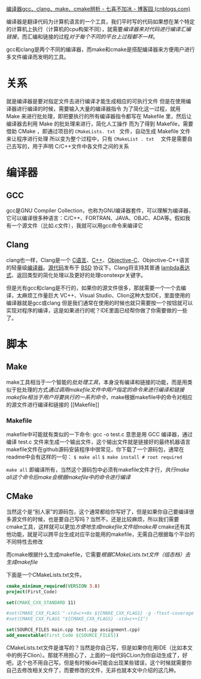 [编译器gcc、clang、make、cmake辨析 - 七喜不加冰 - 博客园 (cnblogs.com)](https://www.cnblogs.com/xuhongfei0021/p/13546276.html)


编译器是翻译代码为计算机语言的一个工具，我们平时写的代码如果想在某个特定的计算机上执行（计算机的cpu构架不同），就需要*编译器来对代码进行编译汇编链接*，而汇编和链接的过程*对于每个不同的平台上过程都不一样*。

gcc和clang是两个不同的编译器，而make和cmake是搭配编译器来方便用户进行多文件编译而发明的工具。


# 关系
就是编译器是要对指定文件去进行编译才能生成相应的可执行文件
但是在使用编译器进行编译的时候，需要输入大量的编译器指令
为了简化这一过程，就用 Make 来进行批处理，即把要执行的所有编译器指令都写在 Makefile 里，然后让编译器去利用 Make 的批处理来进行，简化人工操作
而为了得到 Makefile，需要借助 CMake ，即通过项目的 `CMakeLists. txt ` 文件，自动生成 Makefile 文件来让程序进行处理
所以变为整个过程中，只有 `CMakeList . txt  ` 文件是需要自己去写的，用于声明 C/C++文件中各文件之间的关系
# 编译器
## GCC
gcc是GNU Compiler Collection，也称为GNU编译器套件，可以理解为编译器，它可以编译很多种语言：C/C++、FORTRAN、JAVA、OBJC、ADA等。假如我有一个源文件（比如.c文件），我就可以用gcc命令来编译它
## Clang
clang也一样，Clang是一个 [C语言](https://baike.baidu.com/item/C%E8%AF%AD%E8%A8%80)、[C++](https://baike.baidu.com/item/C%2B%2B)、[Objective-C](https://baike.baidu.com/item/Objective-C)、Objective-C++语言的轻量级[编译器](https://baike.baidu.com/item/%E7%BC%96%E8%AF%91%E5%99%A8)。[源代码](https://baike.baidu.com/item/%E6%BA%90%E4%BB%A3%E7%A0%81)发布于 [BSD](https://baike.baidu.com/item/BSD) 协议下。Clang将支持其普通 [lambda表达式](https://baike.baidu.com/item/lambda%E8%A1%A8%E8%BE%BE%E5%BC%8F)、返回类型的简化处理以及更好的处理constexpr关键字。

但是光有gcc和clang是不行的，如果你的源文件很多，那就需要一个一个去编译，太麻烦工作量巨大
VC++、Visual Studio、Clion这种大型IDE，里面使用的编译器就是gcc或clang
但是我们通常在使用的时候也就只需要按一个按钮就可以实现对程序的编译，这是如果进行的呢？IDE里面已经帮你做了你需要做的一些了。

# 脚本
## Make
make工具相当于一个智能的*批处理工具*，本身没有编译和链接的功能，而是用类似于批处理的方式*通过调用makefile文件中用户指定的命令来进行编译和链接*
*makefile相当于用户将要执行的一系列命令*，make根据makefile中的命令对相应的源文件进行编译和链接的
[[Makefile]]

### Makefile
makefile中可能就有类似的一下命令: gcc -o test.c
	意思是用 GCC 编译器，通过编译 test.c 文件来生成一个输出文件，这个输出文件就是链接好的最终机器语言
makefile文件在github源码安装程序中很常见，你下载了一个源码包，通常在readme中会有这样的一句：
`$ make all`
`$ make install # root required`

`make all` 即编译所有，当然这个源码包中必须有makefile文件才行，*执行make all这个命令后make会根据makefile中的命令进行编译*
## CMake
当然这个是“别人家”的源码包，这个通常都给你写好了，但是如果你自己要编译很多源文件的时候，也是要自己写吗？当然不，还是比较麻烦，所以我们需要cmake工具，这样就可以更加*方便地生成makefile文件给make用*
cmake还有其他功能，就是可以跨平台生成对应平台能用的makefile，无需自己根据每个平台的不同特性去修改

而cmake根据什么生成makefile，它需要*根据CMakeLists.txt文件（组态档）去生成makefile*

下面是一个CMakeLists.txt文件。
```cmake
cmake_minimum_required(VERSION 3.8)
project(First_Code)

set(CMAKE_CXX_STANDARD 11)

#set(CMAKE_CXX_FLAGS "-std=c++0x ${CMAKE_CXX_FLAGS} -g -ftest-coverage -fprofile-arcs")
#set(CMAKE_CXX_FLAGS "${CMAKE_CXX_FLAGS} -std=c++11")

set(SOURCE_FILES main.cpp test.cpp assignment.cpp)
add_executable(First_Code ${SOURCE_FILES})
```

CMakeLists.txt文件是谁写的？当然是你自己写，但是如果你在用IDE（比如本文中的例子Clion）。那就不用担心了，上面的一段代码CLion为你自动生成了，好吧，这个也不用自己写。但是有时候ide可能会出现某些错误，这个时候就需要你自己去修改相关文件了，而要修改的文件，无非也就本文中介绍的这几种。